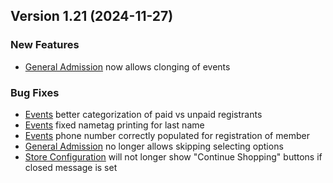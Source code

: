  ## Version 1.21 (2024-11-27)
 ### New Features
 - [General Admission](/GA/manage) now allows clonging of events

 ### Bug Fixes
 - [Events](/Events/manage/All) better categorization of paid vs unpaid registrants
 - [Events](/Events/manage/All) fixed nametag printing for last name
 - [Events](/Events/manage/All) phone number correctly populated for registration of member
 - [General Admission](/GA/register) no longer allows skipping selecting options
 - [Store Configuration](/Store/configuration) will not longer show "Continue Shopping" buttons if closed message is set
